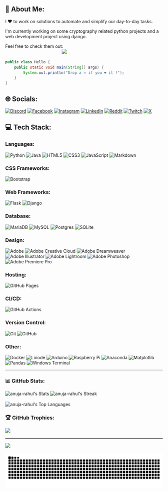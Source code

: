 ## 💫 About Me:
I ❤ to work on solutions to automate and simplify our day-to-day tasks.  

I'm currently working on some cryptography related python projects and a web development project using django.  

Feel free to check them out:  
&nbsp;&nbsp;&nbsp;&nbsp;&nbsp;&nbsp;&nbsp;&nbsp;&nbsp;&nbsp;&nbsp;&nbsp;&nbsp;&nbsp;&nbsp;&nbsp;&nbsp;&nbsp;&nbsp;
&nbsp;&nbsp;&nbsp;&nbsp;&nbsp;&nbsp;&nbsp;&nbsp;&nbsp;&nbsp;&nbsp;&nbsp;&nbsp;&nbsp;&nbsp;&nbsp;&nbsp;&nbsp;&nbsp;
&nbsp;&nbsp;&nbsp;&nbsp;&nbsp;
<a href="https://github.com/anuja-rahul?tab=repositories">
![](https://img.shields.io/badge/Repositories-000033?style=for-the-badge&logo=github)
</a>


```java
public class Hello {
    public static void main(String[] args) {
        System.out.println("Drop a ⭐ if you ❤ it !");
    }
}
```


## 🌐 Socials:
[![Discord](https://img.shields.io/badge/Discord-000?logo=discord)](https://discord.gg/https://discord.com/invite/hkeRphFm) 
[![Facebook](https://img.shields.io/badge/Facebook-000?logo=Facebook&logoColor=316ff6)](https://facebook.com/anuja.gunasinghe?sfnsn=wa&mibextid=RUbZ1f) 
[![Instagram](https://img.shields.io/badge/Instagram-000?logo=Instagram)](https://instagram.com/anuja__rahul) 
[![LinkedIn](https://img.shields.io/badge/LinkedIn-000?logo=linkedin)](https://linkedin.com/in/anuja-rahul-gunasinghe) 
[![Reddit](https://img.shields.io/badge/Reddit-000?logo=Reddit)](https://reddit.com/user/ARG0712) 
[![Twitch](https://img.shields.io/badge/Twitch-000?logo=Twitch)](https://twitch.tv/madrush07) 
[![X](https://img.shields.io/badge/X-000?logo=X)](https://x.com/Anuja_Rahul07) 

<!-- 
![OpenCV](https://img.shields.io/badge/opencv-%23white.svg?style=for-the-badge&logo=opencv&logoColor=white) 
![Bootstrap](https://img.shields.io/badge/bootstrap-%238511FA.svg?style=for-the-badge&logo=bootstrap&logoColor=white) 
![MicrosoftSQLServer](https://img.shields.io/badge/Microsoft%20SQL%20Server-CC2927?style=for-the-badge&logo=microsoft%20sql%20server&logoColor=white)
![C++](https://img.shields.io/badge/c++-%2300599C.svg?style=for-the-badge&logo=c%2B%2B&logoColor=white) 
![TOR](https://img.shields.io/badge/tor-%237E4798.svg?style=for-the-badge&logo=tor-project&logoColor=white) 
![Google Cloud](https://img.shields.io/badge/GoogleCloud-%234285F4.svg?style=for-the-badge&logo=google-cloud&logoColor=white) ![Portfolio](https://img.shields.io/badge/Portfolio-%23000000.svg?style=for-the-badge&logo=firefox&logoColor=#FF7139)
![GithubPages](https://img.shields.io/badge/github%20pages-121013?style=for-the-badge&logo=github&logoColor=white) 
 
![NumPy](https://img.shields.io/badge/numpy-%23013243.svg?style=for-the-badge&logo=numpy&logoColor=white)
![Portfolio](https://img.shields.io/badge/Portfolio-%23000000.svg?style=for-the-badge&logo=firefox&logoColor=#FF7139)
![TensorFlow](https://img.shields.io/badge/TensorFlow-000?style=for-the-badge&logo=TensorFlow)
-->

## 💻 Tech Stack:

### Languages:  

![Python](https://img.shields.io/badge/python-000?style=for-the-badge&logo=python) 
![Java](https://img.shields.io/badge/java-000?style=for-the-badge&logo=openjdk&logoColor=f89820) 
![HTML5](https://img.shields.io/badge/html5-000?style=for-the-badge&logo=html5) 
![CSS3](https://img.shields.io/badge/css3-000?style=for-the-badge&logo=css3&logoColor=264de4) 
![JavaScript](https://img.shields.io/badge/javascript-000?style=for-the-badge&logo=javascript) 
![Markdown](https://img.shields.io/badge/-Markdown-000?style=for-the-badge&logo=markdown)

### CSS Frameworks:

![Bootstrap](https://img.shields.io/badge/bootstrap-000?style=for-the-badge&logo=bootstrap)

### Web Frameworks:

![Flask](https://img.shields.io/badge/flask-000?style=for-the-badge&logo=flask&logoColor=white) 
![Django](https://img.shields.io/badge/django-000?style=for-the-badge&logo=django)

### Database:  

![MariaDB](https://img.shields.io/badge/MariaDB-000?style=for-the-badge&logo=mariadb) 
![MySQL](https://img.shields.io/badge/mysql-000?style=for-the-badge&logo=mysql) 
![Postgres](https://img.shields.io/badge/postgres-000?style=for-the-badge&logo=postgresql) 
![SQLite](https://img.shields.io/badge/sqlite-000?style=for-the-badge&logo=sqlite)

### Design:  

![Adobe](https://img.shields.io/badge/adobe-000?style=for-the-badge&logo=adobe) 
![Adobe Creative Cloud](https://img.shields.io/badge/Adobe%20Creative%20Cloud-000?style=for-the-badge&logo=Adobe%20Creative%20Cloud) 
![Adobe Dreamweaver](https://img.shields.io/badge/Adobe%20Dreamweaver-000?style=for-the-badge&logo=Adobe%20Dreamweaver) 
![Adobe Illustrator](https://img.shields.io/badge/adobe%20illustrator-000?style=for-the-badge&logo=adobe%20illustrator) 
![Adobe Lightroom](https://img.shields.io/badge/Adobe%20Lightroom-000?style=for-the-badge&logo=Adobe%20Lightroom)
![Adobe Photoshop](https://img.shields.io/badge/adobe%20photoshop-000?style=for-the-badge&logo=adobe%20photoshop) 
![Adobe Premiere Pro](https://img.shields.io/badge/Adobe%20Premiere%20Pro-000?style=for-the-badge&logo=Adobe%20Premiere%20Pro)

### Hosting:
![GitHub Pages](https://img.shields.io/badge/-GitHub%20Pages-000?style=for-the-badge&logo=github)

### CI/CD:
![GitHub Actions](https://img.shields.io/badge/-github%20actions-000?style=for-the-badge&logo=githubactions)

### Version Control:
![Git](https://img.shields.io/badge/-Git-000?style=for-the-badge&logo=git)
![GitHub](https://img.shields.io/badge/-GitHub-000?style=for-the-badge&logo=github)

### Other:

![Docker](https://img.shields.io/badge/docker-000?style=for-the-badge&logo=docker)
![Linode](https://img.shields.io/badge/linode-000?style=for-the-badge&logo=linode) 
![Arduino](https://img.shields.io/badge/-Arduino-000?style=for-the-badge&logo=Arduino) 
![Raspberry Pi](https://img.shields.io/badge/-RaspberryPi-000?style=for-the-badge&logo=Raspberry-Pi) 
![Anaconda](https://img.shields.io/badge/Anaconda-000?style=for-the-badge&logo=anaconda) 
![Matplotlib](https://img.shields.io/badge/Matplotlib-000?style=for-the-badge&logo=Matplotlib) 
![Pandas](https://img.shields.io/badge/pandas-000?style=for-the-badge&logo=pandas)
![Windows Terminal](https://img.shields.io/badge/Windows%20Terminal-000?style=for-the-badge&logo=windows-terminal) 

<hr>

### 📊 GitHub Stats:
![anuja-rahul's Stats](https://github-readme-stats.vercel.app/api?username=anuja-rahul&theme=nightowl&show_icons=true&hide_border=true&count_private=true)
![anuja-rahul's Streak](https://github-readme-streak-stats.herokuapp.com/?user=anuja-rahul&theme=nightowl&hide_border=true)
<br/><br/>
![anuja-rahul's Top Languages](https://github-readme-stats.vercel.app/api/top-langs/?username=anuja-rahul&theme=nightowl&show_icons=true&hide_border=true&layout=compact)

### 🏆 GitHub Trophies:
![](https://github-profile-trophy.vercel.app/?username=anuja-rahul&theme=tokyonight&no-frame=false&no-bg=true&margin-w=4)

<!--
![anuja-rahul github-stats](https://stats.dooboo.io/api/github-stats-advanced?login=anuja-rahul)
![anuja-rahul github-trophies](https://stats.dooboo.io/api/github-trophies?login=anuja-rahul)
-->

<!-- 
### ✍️ Random Dev Quote:
![](https://quotes-github-readme.vercel.app/api?type=horizontal&theme=radical)
-->

<!-- 
### 🔝 Top Contributed Repo
![](https://github-contributor-stats.vercel.app/api?username=anuja-rahul&limit=5&theme=dark&combine_all_yearly_contributions=true)
-->

---
[![](https://visitcount.itsvg.in/api?id=anuja-rahul&icon=0&color=0)](https://visitcount.itsvg.in)

<!--
<p>
<img src="https://github.com/anuja-rahul/anuja-rahul/blob/main/github-user-contribution.svg"
 alt="github-user-contribution.svg">
</p>
-->

<p>
<img src="https://github.com/anuja-rahul/anuja-rahul/blob/output/github-contribution-grid-snake-dark.svg" 
alt="snake animation svg">
</p>

<!-- 
![](https://komarev.com/ghpvc/?username=anuja-rahul&color=blue&style=flat&label=Profile+Views&base=237)

-->

